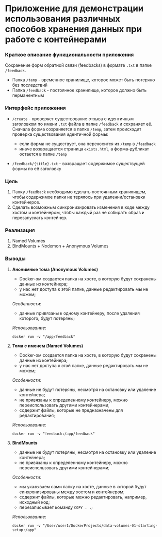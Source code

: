 # Приложение для демонстрации использования различных способов хранения данных при работе с контейнерами

### Краткое описание функциональности приложения
Сохранение форм обратной связи (feedbacks) в формате `.txt` в папке `/feedback`.
- Папка `/temp` - временное хранилище, которое может быть потеряно без последствий
- Папка `/feedback` - постоянное хранилище, которое должно быть перманентным 


### Интерфейс приложения

- `/create` - проверяет существование отзыва с идентичным заголовком по имени `.txt` файла в папке `/feedback` и сохраняет её. Сначала форма сохраняется в папке `/temp`, затем происходит проверка существования идентичной формы:
    - если форма не существует, она переносится из `/temp` в `/feedback`
    - иначе возвращается страница `exists.html`, а форма-дубликат остается в папке `/temp`

- `/feedback/{title}.txt` - возвращает содержимое существущей формы по её заголовку

### Цель

1. Папку `/feedback` необходимо сделать постоянным хранилищем, чтобы содержимое папки не терялось при удалении/остановки контейнеров.
2. Сделать возможным синхронизировать изменения в коде между хостом и контейнером, чтобы каждый раз не собирать образ и перезапускать контейнер.

### **Реализация**

1. Named Volumes
2. BindMounts + Nodemon + Anonymous Volumes

### Выводы

1. **Анонимные тома (Anonymous Volumes)**
    - Docker-ом создается папка на хосте, в которую будут сохранены данные из контейнера;
    - у нас нет доступа к этой папке, данные редактировать мы не можем;

    *Особенности*:
    - данные привязаны к одному контейнеру, после удаления которого, будут потеряны;

    *Использование*:
    ```shell
    docker run -v "/app/feedback"
    ```

2. **Тома с именем (Named Volumes)**
    - Docker-ом создается папка на хосте, в которую будут сохранены данные из контейнера;
    - у нас нет доступа к этой папке, данные редактировать мы не можем;
    
    *Особенности*:
    - данные не будут потеряны, несмотря на остановку или удаление контейнера;
    - не привязаны к определенному контейнеру, можно переиспользовать другими контейнерами;
    - содержит файлы, которые не предназначены для редактирования;

    *Использование*:
    ```shell
    docker run -v "feedback:/app/feedback"
    ```

3. **BindMounts**
    - данные не будут потеряны, несмотря на остановку или удаление контейнера;
    - не привязаны к определенному контейнеру, можно переиспользовать другими контейнерами; 

    *Особенности*:
    - мы указываем сами папку на хосте, данные в которой будут синхронизированы между хостом и контейнером;
    - содержит файлы, которые можно редактировать, например, исходный код;
    - перезаписывает команду `COPY . .`;

    *Использование*:
    ```shell
    docker run -v "/User/user1/DockerProjects/data-volumes-01-starting-setup:/app"
    ```
    